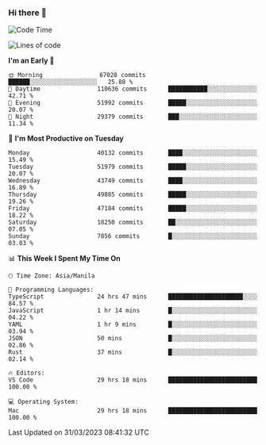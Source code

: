 ### Hi there 👋

<!--START_SECTION:waka-->
![Code Time](http://img.shields.io/badge/Code%20Time-3%2C800%20hrs%209%20mins-blue)

![Lines of code](https://img.shields.io/badge/From%20Hello%20World%20I%27ve%20Written-101.8%20million%20lines%20of%20code-blue)

**I'm an Early 🐤** 

```text
🌞 Morning                67028 commits       ██████░░░░░░░░░░░░░░░░░░░   25.88 % 
🌆 Daytime                110636 commits      ███████████░░░░░░░░░░░░░░   42.71 % 
🌃 Evening                51992 commits       █████░░░░░░░░░░░░░░░░░░░░   20.07 % 
🌙 Night                  29379 commits       ███░░░░░░░░░░░░░░░░░░░░░░   11.34 % 
```
📅 **I'm Most Productive on Tuesday** 

```text
Monday                   40132 commits       ████░░░░░░░░░░░░░░░░░░░░░   15.49 % 
Tuesday                  51979 commits       █████░░░░░░░░░░░░░░░░░░░░   20.07 % 
Wednesday                43749 commits       ████░░░░░░░░░░░░░░░░░░░░░   16.89 % 
Thursday                 49885 commits       █████░░░░░░░░░░░░░░░░░░░░   19.26 % 
Friday                   47184 commits       █████░░░░░░░░░░░░░░░░░░░░   18.22 % 
Saturday                 18250 commits       ██░░░░░░░░░░░░░░░░░░░░░░░   07.05 % 
Sunday                   7856 commits        █░░░░░░░░░░░░░░░░░░░░░░░░   03.03 % 
```


📊 **This Week I Spent My Time On** 

```text
🕑︎ Time Zone: Asia/Manila

💬 Programming Languages: 
TypeScript               24 hrs 47 mins      █████████████████████░░░░   84.57 % 
JavaScript               1 hr 14 mins        █░░░░░░░░░░░░░░░░░░░░░░░░   04.22 % 
YAML                     1 hr 9 mins         █░░░░░░░░░░░░░░░░░░░░░░░░   03.94 % 
JSON                     50 mins             █░░░░░░░░░░░░░░░░░░░░░░░░   02.86 % 
Rust                     37 mins             █░░░░░░░░░░░░░░░░░░░░░░░░   02.14 % 

🔥 Editors: 
VS Code                  29 hrs 18 mins      █████████████████████████   100.00 % 

💻 Operating System: 
Mac                      29 hrs 18 mins      █████████████████████████   100.00 % 
```


 Last Updated on 31/03/2023 08:41:32 UTC
<!--END_SECTION:waka-->


<!--
**rad182/rad182** is a ✨ _special_ ✨ repository because its `README.md` (this file) appears on your GitHub profile.

Here are some ideas to get you started:

- 🔭 I’m currently working on ...
- 🌱 I’m currently learning ...
- 👯 I’m looking to collaborate on ...
- 🤔 I’m looking for help with ...
- 💬 Ask me about ...
- 📫 How to reach me: ...
- 😄 Pronouns: ...
- ⚡ Fun fact: ...
-->
